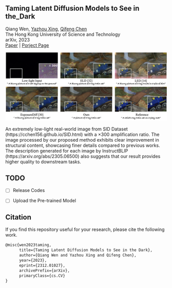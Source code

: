 ## Taming Latent Diffusion Models to See in the_Dark
Qiang Wen, [Yazhou Xing](https://yzxing87.github.io/), [Qifeng Chen](https://cqf.io/) <br/>
The Hong Kong University of Science and Technology <br />
arXiv, 2023 <br />
[Paper](https://arxiv.org/abs/2312.01027) | [Porject Page](https://csqiangwen.github.io/projects/ldm-sid/) <br/>

<p align='center'>
<img src='figs/Teaser.jpg' width=1000>
  <figcaption>
  <p class="section-content-text">
  An extremely low-light real-world image from SID Dataset (https://cchen156.github.io/SID.html) with a ×300 amplification ratio. The image processed by our proposed method exhibits clear improvement in structural content, showcasing finer details compared to previous works. The description generated for each image by InstructBLIP (https://arxiv.org/abs/2305.06500) also suggests that our result provides higher quality to downstream tasks.
  </p>
  </figcaption>
</p>

## TODO
- [ ] Release Codes </br>
- [ ] Upload the Pre-trained Model


## Citation
If you find this repository useful for your research, please cite the following work.
```
@misc{wen2023taming,
      title={Taming Latent Diffusion Models to See in the Dark}, 
      author={Qiang Wen and Yazhou Xing and Qifeng Chen},
      year={2023},
      eprint={2312.01027},
      archivePrefix={arXiv},
      primaryClass={cs.CV}
}
```
